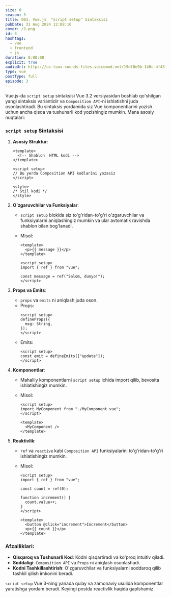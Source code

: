 ```yaml
---
size: 0
season: 3
title: 003. Vue.js  "script setup" Sintaksisi
pubDate: 31 Aug 2024 12:08:16
cover: /3.png
id: 3
hashtags:
  - vue
  - frontend
  - js
duration: 0:00:00
explicit: true
audioUrl: https://us-tuna-sounds-files.voicemod.net/19df8e9b-140c-4f43-8c0e-09c162821765-1658350707858.mp3
type: vue
postType: full
episode: 3
---
```


Vue.js-da `script setup` sintaksisi Vue 3.2 versiyasidan boshlab qo'shilgan yangi sintaksis variantidir va `Composition API`-ni ishlatishni juda osonlashtiradi. Bu sintaksis yordamida siz Vue komponentlarini yozish uchun ancha qisqa va tushunarli kod yozishingiz mumkin. Mana asosiy nuqtalari:

### `script setup` Sintaksisi

1. **Asosiy Struktur**:

   ```vue
   <template>
     <!-- Shablon  HTML kodi -->
   </template>

   <script setup>
   // Bu yerda Composition API kodlarini yozasiz
   </script>

   <style>
   /* Stil kodi */
   </style>
   ```

2. **O'zgaruvchilar va Funksiyalar**:

   - `script setup` blokida siz to'g'ridan-to'g'ri o'zgaruvchilar va funksiyalarni aniqlashingiz mumkin va ular avtomatik ravishda shablon bilan bog'lanadi.
   - Misol:

     ```vue
     <template>
       <p>{{ message }}</p>
     </template>

     <script setup>
     import { ref } from "vue";

     const message = ref("Salom, dunyo!");
     </script>
     ```

3. **Props va Emits**:

   - `props` va `emits` ni aniqlash juda oson.
   - Props:
     ```vue
     <script setup>
     defineProps({
       msg: String,
     });
     </script>
     ```
   - Emits:
     ```vue
     <script setup>
     const emit = defineEmits(["update"]);
     </script>
     ```

4. **Komponentlar**:

   - Mahalliy komponentlarni `script setup` ichida import qilib, bevosita ishlatishingiz mumkin.
   - Misol:

     ```vue
     <script setup>
     import MyComponent from "./MyComponent.vue";
     </script>

     <template>
       <MyComponent />
     </template>
     ```

5. **Reaktivlik**:

   - `ref` va `reactive` kabi `Composition API` funksiyalarini to'g'ridan-to'g'ri ishlatishingiz mumkin.
   - Misol:

     ```vue
     <script setup>
     import { ref } from "vue";

     const count = ref(0);

     function increment() {
       count.value++;
     }
     </script>

     <template>
       <button @click="increment">Increment</button>
       <p>{{ count }}</p>
     </template>
     ```

### Afzalliklari:

- **Qisqaroq va Tushunarli Kod**: Kodni qisqartiradi va ko'proq intuitiv qiladi.
- **Soddaligi**: `Composition API` va `Props` ni aniqlash osonlashadi.
- **Kodni Tashkillashtirish**: O'zgaruvchilar va funksiyalarni soddaroq qilib tashkil qilish imkonini beradi.

`script setup` Vue 3-ning yanada qulay va zamonaviy usulida komponentlar yaratishga yordam beradi. Keyingi postda reactivlik haqida gaplshamiz.
